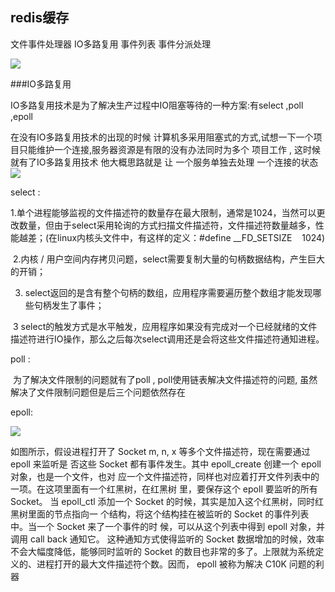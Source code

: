 ## redis缓存

文件事件处理器 IO多路复用  事件列表 事件分派处理 

![](https://github.com/wulimax/blogs/blob/master/docs/img/3_1.png) 

###IO多路复用

IO多路复用技术是为了解决生产过程中IO阻塞等待的一种方案:有select ,poll ,epoll

在没有IO多路复用技术的出现的时候 计算机多采用阻塞式的方式,试想一下一个项目只能维护一个连接,服务器资源是有限的没有办法同时为多个 项目工作 , 这时候就有了IO多路复用技术 他大概思路就是 让 一个服务单独去处理 一个连接的状态
![](https://github.com/wulimax/blogs/blob/master/docs/img/3_2.png) 

select :

​     1.单个进程能够监视的文件描述符的数量存在最大限制，通常是1024，当然可以更改数量，但由于select采用轮询的方式扫描文件描述符，文件描述符数量越多，性能越差；(在linux内核头文件中，有这样的定义：#define __FD_SETSIZE    1024)

​    2.内核 / 用户空间内存拷贝问题，select需要复制大量的句柄数据结构，产生巨大的开销；

3. select返回的是含有整个句柄的数组，应用程序需要遍历整个数组才能发现哪些句柄发生了事件；

​    3 select的触发方式是水平触发，应用程序如果没有完成对一个已经就绪的文件描述符进行IO操作，那么之后每次select调用还是会将这些文件描述符通知进程。

poll : 

​     为了解决文件限制的问题就有了poll , poll使用链表解决文件描述符的问题, 虽然解决了文件限制问题但是后三个问题依然存在

epoll:

![](https://github.com/wulimax/blogs/blob/master/docs/img/3_3.png) 

如图所示，假设进程打开了 Socket m, n, x 等多个文件描述符，现在需要通过 epoll 来监听是 否这些 Socket 都有事件发生。其中 epoll_create 创建一个 epoll 对象，也是一个文件，也对 应一个文件描述符，同样也对应着打开文件列表中的一项。在这项里面有一个红黑树，在红黑树 里，要保存这个 epoll 要监听的所有 Socket。
当 epoll_ctl 添加一个 Socket 的时候，其实是加入这个红黑树，同时红黑树里面的节点指向一 个结构，将这个结构挂在被监听的 Socket 的事件列表中。当一个 Socket 来了一个事件的时 候，可以从这个列表中得到 epoll 对象，并调用 call back 通知它。
这种通知方式使得监听的 Socket 数据增加的时候，效率不会大幅度降低，能够同时监听的 Socket 的数目也非常的多了。上限就为系统定义的、进程打开的最大文件描述符个数。因而， epoll 被称为解决 C10K 问题的利器
